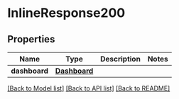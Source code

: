 # InlineResponse200

## Properties
Name | Type | Description | Notes
------------ | ------------- | ------------- | -------------
**dashboard** | [**Dashboard**](Dashboard.md) |  | 

[[Back to Model list]](../README.md#documentation-for-models) [[Back to API list]](../README.md#documentation-for-api-endpoints) [[Back to README]](../README.md)


